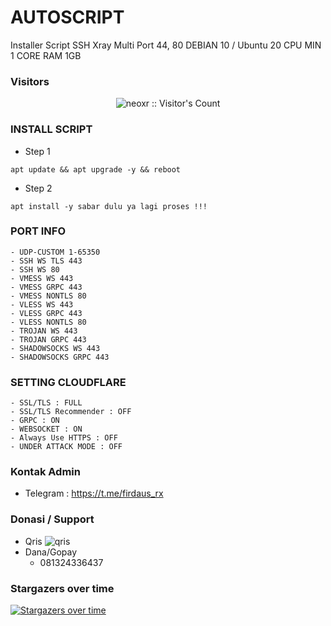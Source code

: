 # AUTOSCRIPT
Installer Script SSH Xray Multi Port 44, 80
DEBIAN 10 / Ubuntu 20
CPU MIN 1 CORE
RAM 1GB


### Visitors
<p align="center"><img src="https://profile-counter.glitch.me/firdaus-rx/count.svg" alt="neoxr :: Visitor's Count" /></p>


### INSTALL SCRIPT
- Step 1
```
apt update && apt upgrade -y && reboot
```
- Step 2
```
apt install -y sabar dulu ya lagi proses !!!
```

### PORT INFO
```
- UDP-CUSTOM 1-65350
- SSH WS TLS 443
- SSH WS 80
- VMESS WS 443
- VMESS GRPC 443
- VMESS NONTLS 80
- VLESS WS 443
- VLESS GRPC 443
- VLESS NONTLS 80
- TROJAN WS 443
- TROJAN GRPC 443
- SHADOWSOCKS WS 443
- SHADOWSOCKS GRPC 443
```

### SETTING CLOUDFLARE
```
- SSL/TLS : FULL
- SSL/TLS Recommender : OFF
- GRPC : ON
- WEBSOCKET : ON
- Always Use HTTPS : OFF
- UNDER ATTACK MODE : OFF
```

### Kontak Admin
- Telegram : https://t.me/firdaus_rx


### Donasi / Support
- Qris
![qris](https://github.com/firdaus-rx/autoscript/blob/main/img/qris.jpg?raw=true)
- Dana/Gopay
  - 081324336437

### Stargazers over time

[![Stargazers over time](https://starchart.cc/firdaus-rx/AutoScriptXray.svg)](https://starchart.cc/firdaus-rx/autoscript)
